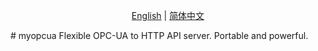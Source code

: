 <div align="center">
<p align="center">
  <a href="./README.md">English</a> |
  <a href="./README-zh.md">简体中文</a> 
</p>
</div>
# myopcua
Flexible OPC-UA to HTTP API server. Portable and powerful.
